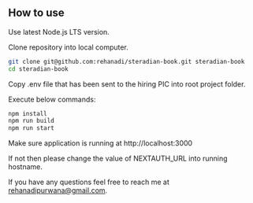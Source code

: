 ## How to use

Use latest Node.js LTS version.

Clone repository into local computer.

```bash
git clone git@github.com:rehanadi/steradian-book.git steradian-book
cd steradian-book
```

Copy .env file that has been sent to the hiring PIC into root project folder.

Execute below commands:

```bash
npm install
npm run build
npm run start
```

Make sure application is running at http://localhost:3000

If not then please change the value of NEXTAUTH_URL into running hostname.

If you have any questions feel free to reach me at rehanadipurwana@gmail.com.
